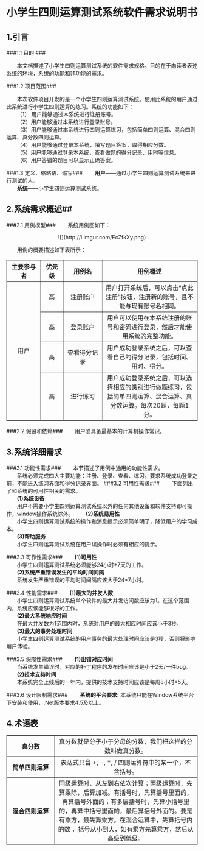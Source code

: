# <center>小学生四则运算测试系统软件需求说明书</center> #
## 1.引言 ##
###1.1 目的  ###

&emsp;&emsp;本文档描述了小学生四则运算测试系统的软件需求规格。目的在于向读者表述系统的环境，系统的功能和非功能的需求。

###1.2	项目范围###

&emsp;&emsp;本次软件项目开发的是一个小学生四则运算测试系统。使用此系统的用户通过此系统进行小学生四则运算的练习。系统的功能如下：  
&emsp;&emsp;（1）	用户能够通过本系统进行注册账号。  
&emsp;&emsp;（2）用户能够通过本系统进行登录账号。  
&emsp;&emsp;（3）用户能够通过本系统进行四则运算练习，包括简单四则运算、混合四则运算、真分数四则运算。  
&emsp;&emsp;（4）用户能够通过登录本系统，填写题目答案，取得相应分数。  
&emsp;&emsp;（5）用户能够通过登录本系统，查看做题的得分记录、用时等信息。   
&emsp;&emsp;（6）用户答错的题目可以显示正确答案。

###1.3	定义、缩略语、缩写###
&emsp;&emsp;**用户**——通过小学生四则运算测试系统来进行测试的人。  
&emsp;&emsp;**系统**——小学生四则运算测试系统。

## 2.系统需求概述##

###2.1	用例模型###
&emsp;&emsp;系统用例图如下：  
<center>![](http://i.imgur.com/EcZfkXy.png)</center>

&emsp;&emsp;用例的概要描述如下表所示：
<table class="table table-striped table-condensed" border="1" cellspacing="0" align="center" frame="box">
	<tr valign="middle" align="center">
		<th>主要参与者</th>
		<th>优先级</th>
		<th>用例名</th>
		<th width="50%">用例概述</th>
	</tr>
    <tr valign="middle" align="center">
		<td rowspan="4">用户</td>
		<td>高</td>
		<td>注册账户</td>
		<td>用户打开系统后，可以点击“点此注册”按钮，注册新的账号，且不能与现有账号名相同。</td>
	</tr>
    <tr valign="middle" align="center">
		<td>高</td>
		<td>登录账户</td>
		<td>用户可以使用在本系统注册的账号和密码进行登录，然后才能使用系统的完整功能。</td>
	</tr>
    <tr valign="middle" align="center">
		<td>高</td>
		<td>查看得分记录</td>
		<td>用户成功登录系统之后，可以查看自己的得分记录，包括时间、用时、得分。</td>
	</tr>
    <tr valign="middle" align="center">
		<td>高</td>
		<td>进行练习</td>
		<td>用户成功登录系统之后，可以选择相应的类别进行做题练习，包括简单四则运算、混合运算、真分数运算。每次20题，每题1分。</td>
	</tr>
</table>

###2.2	假设和依赖###
&emsp;&emsp;用户须具备最基本的计算机操作常识。

## 3.系统详细需求 ##

###3.1	功能性需求###
&emsp;&emsp;本节描述了用例中通用的功能性需求。  
&emsp;&emsp;系统必须完成四大主要功能：注册、登录、查看、练习。要求系统成功登录之前，不能进入练习界面和得分记录界面。
###3.2	可用性需求###
&emsp;&emsp;下面列出了和系统的可用性相关的需求。  
&emsp;&emsp;**(1)系统设备**  
&emsp;&emsp;用户不需要小学生四则运算测试系统以外的任何其他设备和软件支持即可操作，window操作系统除外。
&emsp;&emsp;**(2)系统易用性**  
&emsp;&emsp;小学生四则运算测试系统的操作和消息提示必须简单明了，降低用户的学习成本。  
&emsp;&emsp;**(3)帮助服务**  
&emsp;&emsp;小学生四则运算测试系统在用户误操作时必须有相应的提示。

###3.3	可靠性需求###
&emsp;&emsp;**(1)可用性**  
&emsp;&emsp;小学生四则运算测试系统必须能够24小时\*7天的工作。  
&emsp;&emsp;**(2)系统严重错误发生的平均时间间隔**  
&emsp;&emsp;系统发生严重错误的平均时间间隔应该大于24\*7小时。

###3.4	性能需求###
&emsp;&emsp;**(1)最大的并发人数**  
&emsp;&emsp;小学生四则运算测试系统单个软件的最大并发访问数应该为1。在这个范围内，系统应该能够很好的工作。  
&emsp;&emsp;**(2)最大系统响应时间**  
&emsp;&emsp;在最大并发数为1范围内时，系统对用户的最大相应时间应该小于3秒。  
&emsp;&emsp;**(3)最大的事务处理时间**  
&emsp;&emsp;小学生四则运算测试系统的用户事务的最大处理时间应该是3秒，否则将影响用户体验。

###3.5	保障性需求###
&emsp;&emsp;**(1)出错对应时间**  
&emsp;&emsp;当系统发生错误时，对应的补丁程序的发布时间应该是小于2天/一件bug。  
&emsp;&emsp;**(2)技术支持时间**  
&emsp;&emsp;本系统完全上线后的一年内，提供的技术支持时间应该是每周8小时\*5天。

###3.6	设计限制需求###
&emsp;&emsp;**系统的平台要求:**
本系统只能在Window系统平台下安装和使用，.Net版本要求4.5及以上。

## 4.术语表 ##
<table class="table table-striped table-condensed" border="1" cellspacing="0" align="center" frame="box">
    <tr valign="middle" align="center">
        <th>真分数</th>
        <td width="75%">真分数就是分子小于分母的分数，我们把这样的分数叫做真分数。</td>
    </tr>
    <tr valign="middle" align="center">
        <th>简单四则运算</th>
        <td>表达式只含 +, -, *, / 四则运算符中的某一个，不含括号。</td>
    </tr>
    <tr valign="middle" align="center">
        <th>混合四则运算</th>
        <td>同级运算时，从左到右依次计算；两级运算时，先算乘除，后算加减。有括号时，先算括号里面的，再算括号外面的；有多层括号时，先算小括号里的，再算中括号里面的，最后算括号外面的。要是有乘方，最先算乘方。在混合运算中，先算括号内的数 ，括号从小到大，如有乘方先算乘方，然后从高级到低级。</td>
    </tr>
</table>

